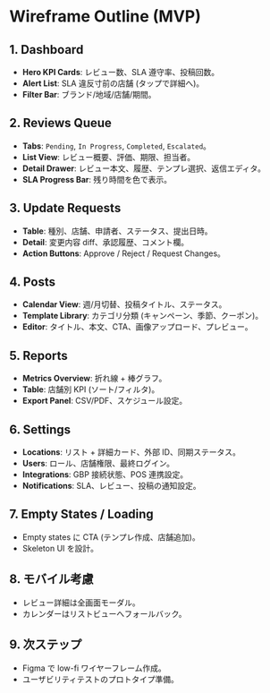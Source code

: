 # Wireframe Outline (MVP)

## 1. Dashboard
- **Hero KPI Cards**: レビュー数、SLA 遵守率、投稿回数。
- **Alert List**: SLA 違反寸前の店舗 (タップで詳細へ)。
- **Filter Bar**: ブランド/地域/店舗/期間。

## 2. Reviews Queue
- **Tabs**: `Pending`, `In Progress`, `Completed`, `Escalated`。
- **List View**: レビュー概要、評価、期限、担当者。
- **Detail Drawer**: レビュー本文、履歴、テンプレ選択、返信エディタ。
- **SLA Progress Bar**: 残り時間を色で表示。

## 3. Update Requests
- **Table**: 種別、店舗、申請者、ステータス、提出日時。
- **Detail**: 変更内容 diff、承認履歴、コメント欄。
- **Action Buttons**: Approve / Reject / Request Changes。

## 4. Posts
- **Calendar View**: 週/月切替、投稿タイトル、ステータス。
- **Template Library**: カテゴリ分類 (キャンペーン、季節、クーポン)。
- **Editor**: タイトル、本文、CTA、画像アップロード、プレビュー。

## 5. Reports
- **Metrics Overview**: 折れ線 + 棒グラフ。
- **Table**: 店舗別 KPI (ソート/フィルタ)。
- **Export Panel**: CSV/PDF、スケジュール設定。

## 6. Settings
- **Locations**: リスト + 詳細カード、外部 ID、同期ステータス。
- **Users**: ロール、店舗権限、最終ログイン。
- **Integrations**: GBP 接続状態、POS 連携設定。
- **Notifications**: SLA、レビュー、投稿の通知設定。

## 7. Empty States / Loading
- Empty states に CTA (テンプレ作成、店舗追加)。
- Skeleton UI を設計。

## 8. モバイル考慮
- レビュー詳細は全画面モーダル。
- カレンダーはリストビューへフォールバック。

## 9. 次ステップ
- Figma で low-fi ワイヤーフレーム作成。
- ユーザビリティテストのプロトタイプ準備。

